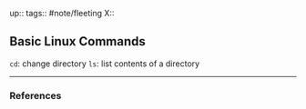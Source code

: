 up::
tags:: #note/fleeting 
X:: 

## Basic Linux Commands

`cd`: change directory
`ls`: list contents of a directory 

---

### References